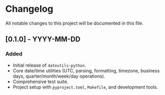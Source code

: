 # Changelog

All notable changes to this project will be documented in this file.

## [0.1.0] - YYYY-MM-DD

### Added

- Initial release of `dateutils-python`.
- Core date/time utilities (UTC, parsing, formatting, timezone, business days, quarter/month/week/day operations).
- Comprehensive test suite.
- Project setup with `pyproject.toml`, `Makefile`, and development tools.
